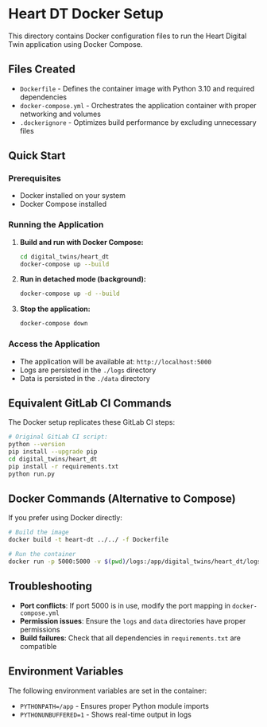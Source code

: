 # Heart DT Docker Setup

This directory contains Docker configuration files to run the Heart Digital Twin application using Docker Compose.

## Files Created

- `Dockerfile` - Defines the container image with Python 3.10 and required dependencies
- `docker-compose.yml` - Orchestrates the application container with proper networking and volumes
- `.dockerignore` - Optimizes build performance by excluding unnecessary files

## Quick Start

### Prerequisites
- Docker installed on your system
- Docker Compose installed

### Running the Application

1. **Build and run with Docker Compose:**
   ```bash
   cd digital_twins/heart_dt
   docker-compose up --build
   ```

2. **Run in detached mode (background):**
   ```bash
   docker-compose up -d --build
   ```

3. **Stop the application:**
   ```bash
   docker-compose down
   ```

### Access the Application

- The application will be available at: `http://localhost:5000`
- Logs are persisted in the `./logs` directory
- Data is persisted in the `./data` directory

## Equivalent GitLab CI Commands

The Docker setup replicates these GitLab CI steps:
```bash
# Original GitLab CI script:
python --version
pip install --upgrade pip
cd digital_twins/heart_dt
pip install -r requirements.txt
python run.py
```

## Docker Commands (Alternative to Compose)

If you prefer using Docker directly:

```bash
# Build the image
docker build -t heart-dt ../../ -f Dockerfile

# Run the container
docker run -p 5000:5000 -v $(pwd)/logs:/app/digital_twins/heart_dt/logs heart-dt
```

## Troubleshooting

- **Port conflicts**: If port 5000 is in use, modify the port mapping in `docker-compose.yml`
- **Permission issues**: Ensure the `logs` and `data` directories have proper permissions
- **Build failures**: Check that all dependencies in `requirements.txt` are compatible

## Environment Variables

The following environment variables are set in the container:
- `PYTHONPATH=/app` - Ensures proper Python module imports
- `PYTHONUNBUFFERED=1` - Shows real-time output in logs
